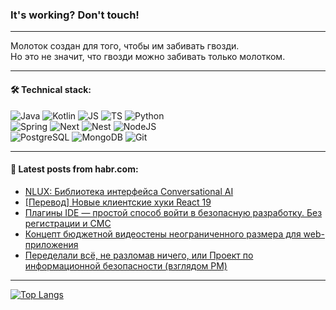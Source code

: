 ### It's working? Don't touch!

---
Молоток создан для того, чтобы им забивать гвозди. <br>
Но это не значит, что гвозди можно забивать только молотком.

---

#### 🛠️ Technical stack:

![Java](https://img.shields.io/badge/Java-informational?logo=Oracle&style=flat&logoColor=white&color=FF4500)
![Kotlin](https://img.shields.io/badge/Kotlin-informational?logo=Kotlin&style=flat&logoColor=white&color=774D97)
![JS](https://img.shields.io/badge/JS-informational?logo=javaScript&style=flat&logoColor=black&color=F7Df1E)
![TS](https://img.shields.io/badge/TypeScript-informational?logo=typeScript&style=flat&logoColor=black&color=017acc)
![Python](https://img.shields.io/badge/Python-informational?logo=Python&style=flat&logoColor=black&color=ffdd54) <br>
![Spring](https://img.shields.io/badge/SpringBoot-informational?logo=SpringBoot&style=flat&logoColor=white&color=6DB33F) 
![Next](https://img.shields.io/badge/Next.js-informational?logo=Next.js&style=flat&logoColor=white&color=3671a1)
![Nest](https://img.shields.io/badge/NestJS-informational?logo=NestJS&style=flat&logoColor=white&color=E0234E)
![NodeJS](https://img.shields.io/badge/NodeJS-informational?logo=node.js&style=flat&logoColor=white&color=70A760) <br>
![PostgreSQL](https://img.shields.io/badge/PostgreSQL-informational?logo=PostgreSQL&style=flat&logoColor=white&color=DAA520)
![MongoDB](https://img.shields.io/badge/MongoDB-informational?logo=MongoDB&style=flat&logoColor=white&color=870000)
![Git](https://img.shields.io/badge/Git-informational?logo=git&style=flat&logoColor=white&color=f74e28)

___

#### 💬 Latest posts from habr.com:

<!-- BLOG-POST-LIST:START -->
- [NLUX: Библиотека интерфейса Conversational AI](https://habr.com/ru/companies/bothub/articles/796377/?utm_source=habrahabr&utm_medium=rss&utm_campaign=796377)
- [[Перевод] Новые клиентские хуки React 19](https://habr.com/ru/companies/timeweb/articles/793660/?utm_source=habrahabr&utm_medium=rss&utm_campaign=793660)
- [Плагины IDE — простой способ войти в безопасную разработку. Без регистрации и СМС](https://habr.com/ru/companies/pt/articles/796295/?utm_source=habrahabr&utm_medium=rss&utm_campaign=796295)
- [Концепт бюджетной видеостены неограниченного размера для web-приложения](https://habr.com/ru/articles/796335/?utm_source=habrahabr&utm_medium=rss&utm_campaign=796335)
- [Переделали всё, не разломав ничего, или Проект по информационной безопасности &lpar;взглядом PM&rpar;](https://habr.com/ru/companies/ozontech/articles/795611/?utm_source=habrahabr&utm_medium=rss&utm_campaign=795611)
<!-- BLOG-POST-LIST:END -->

---
[![Top Langs](https://github-readme-stats-git-master-advtsetting-gmailcom.vercel.app/api/top-langs/?username=zloylis&langs_count=10&hide_title=false&title_color=e6edf3&size_weight=0.5&count_weight=0.5&layout=compact&hide_border=true&theme=dracula)](https://github.com/zloylis)

<!-- ![GitHub stats](https://github-readme-stats-git-master-advtsetting-gmailcom.vercel.app/api?username=zloylis&show_icons=true&hide_border=true&theme=dracula&hide_title=true&include_all_commits=true&count_private=true&hide=contribs&hide_rank=true) -->
